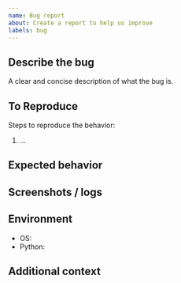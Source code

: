 ```yaml
---
name: Bug report
about: Create a report to help us improve
labels: bug
---
```


## Describe the bug
A clear and concise description of what the bug is.

## To Reproduce
Steps to reproduce the behavior:
1. ...

## Expected behavior

## Screenshots / logs

## Environment
- OS:
- Python:

## Additional context
